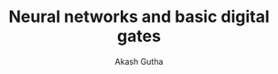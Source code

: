 ---
  layout: post
  title: Neural networks and basic digital gates
  subtitle: 
  tags: 
  categories: 
    - electronics
  author: Akash Gutha
  header_img: img/main-bg.jpg
---